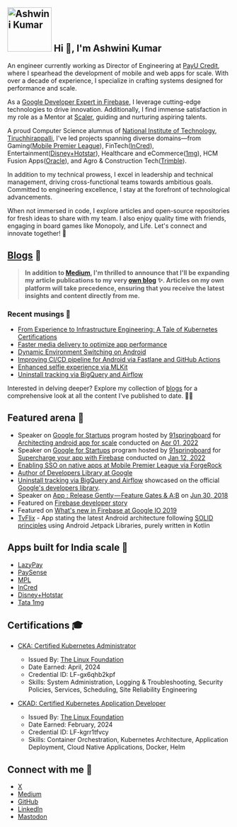 ## <img src="https://github.com/reactivedroid.png" width="100px;" height="100px;" alt="Ashwini Kumar" /> Hi 👋,  I'm Ashwini Kumar
An engineer currently working as Director of Engineering at [PayU Credit](https://www.lazypay.in/), where I spearhead the development of mobile and web apps for scale. With over a decade of experience, I specialize in crafting systems designed for performance and scale.

As a [Google Developer Expert in Firebase](https://developers.google.com/community/experts/directory/profile/profile-ashwini-kumar), I leverage cutting-edge technologies to drive innovation. Additionally, I find immense satisfaction in my role as a Mentor at [Scaler](https://www.scaler.com/), guiding and nurturing aspiring talents.

A proud Computer Science alumnus of [National Institute of Technology, Tiruchhirappalli](https://www.nitt.edu/), I've led projects spanning diverse domains—from Gaming([Mobile Premier League](https://www.mpl.live/)), FinTech([InCred](https://www.incred.com/)),  Entertainment([Disney+Hotstar](https://www.hotstar.com/)), Healthcare and eCommerce([1mg](https://www.1mg.com/)), HCM Fusion Apps([Oracle](www.oracle.com)), and Agro & Construction Tech([Trimble](https://www.trimble.com/)).

In addition to my technical prowess, I excel in leadership and technical management, driving cross-functional teams towards ambitious goals. Committed to engineering excellence, I stay at the forefront of technological advancements.

When not immersed in code, I explore articles and open-source repositories for fresh ideas to share with my team. I also enjoy quality time with friends, engaging in board games like Monopoly, and Life. Let's connect and innovate together! 🎯

## [Blogs](https://blogs.reactivedroid.com/) 📓

> **In addition to [Medium](https://medium.com/@reactivedroid), I'm thrilled to announce that I'll be expanding my article publications to my very [own blog](https://blogs.reactivedroid.com/) ✨. Articles on my own platform will take precedence, ensuring that you receive the latest insights and content directly from me.**

### Recent musings 📝

* [From Experience to Infrastructure Engineering: A Tale of Kubernetes Certifications](https://blogs.reactivedroid.com/from-experience-to-infrastructure-engineering-a-tale-of-kubernetes-certifications)
* [Faster media delivery to optimize app performance](https://blogs.reactivedroid.com/faster-media-delivery-to-optimize-app-performance-e09ce96c9757)
* [Dynamic Environment Switching on Android](https://blogs.reactivedroid.com/dynamic-environment-switching-on-android-2048567e59c7)
* [Improving CI/CD pipeline for Android via Fastlane and GitHub Actions](https://blogs.reactivedroid.com/improving-ci-cd-pipeline-for-android-via-fastlane-and-github-actions-a635162d2c53)
* [Enhanced selfie experience via MLKit](https://blogs.reactivedroid.com/enhanced-selfie-experience-via-mlkit-ffc52017045b)
* [Uninstall tracking via BigQuery and Airflow](https://blogs.reactivedroid.com/uninstall-tracking-via-bigquery-and-airflow-40eb33d8bedc)                            

Interested in delving deeper? Explore my collection of [blogs](https://blogs.reactivedroid.com/) for a comprehensive look at all the content I've published to date. 🏃‍♂️

## Featured arena 💫

* Speaker on [Google for Startups](https://startup.google.com/) program hosted by [91springboard](https://www.91springboard.com/) for [Architecting android app for scale](https://speakerdeck.com/reactivedroid/architecting-android-app-for-scale) conducted on [Apr 01, 2022](https://www.meetup.com/91springboardDelhi/events/284796996/)
* Speaker on [Google for Startups](https://startup.google.com/) program hosted by [91springboard](https://www.91springboard.com/) for [Supercharge your app with Firebase](https://speakerdeck.com/reactivedroid/supercharge-your-app-with-firebase) conducted on [Jan 12, 2022](https://www.meetup.com/91springboardDelhi/events/283115481/)
* [Enabling SSO on native apps at Mobile Premier League via ForgeRock](https://www.forgerock.com/blog/mobile-premier-league-implements-forgerock-support-growth-85-million-customers-worldwide-and-0)
* [Author of Developers Library at Google](https://devlibrary.withgoogle.com/authors/reactivedroid)
* [Uninstall tracking via BigQuery and Airflow](https://medium.com/incred-tech-blog/uninstall-tracking-via-bigquery-and-airflow-40eb33d8bedc) showcased on the official [Google's developers library](https://devlibrary.withgoogle.com/products/firebase).  
* Speaker on [App : Release Gently — Feature Gates & A:B](https://speakerdeck.com/reactivedroid/b) on [Jun 30, 2018](https://www.meetup.com/blrdroid/events/251716069/)
* Featured on [Firebase developer story](https://www.youtube.com/watch?v=LZUlPUsmd_w)
* Featured on [What's new in Firebase at Google IO 2019](https://www.youtube.com/watch?v=x8qTEMkZCPs)
* [TvFlix](https://github.com/reactivedroid/TvFlix) - App stating the latest Android architecture following [SOLID principles](https://en.wikipedia.org/wiki/SOLID) using Android Jetpack Libraries, purely written in Kotlin

## Apps built for India scale 🚀

* [LazyPay](https://play.google.com/store/apps/details?id=com.citrus.citruspay)
* [PaySense](https://play.google.com/store/apps/details?id=com.gopaysense.android.boost)
* [MPL](https://www.mpl.live/)
* [InCred](https://play.google.com/store/apps/details?id=com.incred.customer)
* [Disney+Hotstar](https://play.google.com/store/apps/details?id=in.startv.hotstar)
* [Tata 1mg](https://play.google.com/store/apps/details?id=com.aranoah.healthkart.plus)

## Certifications 🎓

* [CKA: Certified Kubernetes Administrator](https://www.credly.com/badges/0b64e3b5-4948-4a6b-bb08-c88cbfc06adf)
   * Issued By: [The Linux Foundation](https://www.linuxfoundation.org/)
   * Date Earned: April, 2024
   * Credential ID: LF-gx6qhb2kpf
   * Skills: System Administration, Logging & Troubleshooting, Security Policies, Services, Scheduling, Site Reliability Engineering
     
* [CKAD: Certified Kubernetes Application Developer](https://www.credly.com/badges/58549c27-9e4d-49ba-8847-2667947d7df2)
   * Issued By: [The Linux Foundation](https://www.linuxfoundation.org/)
   * Date Earned: February, 2024
   * Credential ID: LF-kgrr1tfvcy
   * Skills: Container Orchestration, Kubernetes Architecture, Application Deployment, Cloud Native Applications, Docker, Helm

## Connect with me 🤝

* [X](https://twitter.com/reactivedroid)
* [Medium](https://medium.com/@reactivedroid)
* [GitHub](https://github.com/reactivedroid)
* [LinkedIn](https://www.linkedin.com/in/reactivedroid/)
* <a rel="me" href="https://hachyderm.io/@reactivedroid">Mastodon</a>
